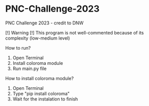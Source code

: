 # PNC-Challenge-2023
PNC Challenge 2023 - credit to DNW

[!] Warning [!]
This program is not well-commented because of its complexity (low-medium level)

How to run?
1. Open Terminal
2. Install coloroma module
3. Run main.py file

How to install coloroma module?
1. Open Terminal
2. Type "pip install coloroma"
3. Wait for the instalation to finish

